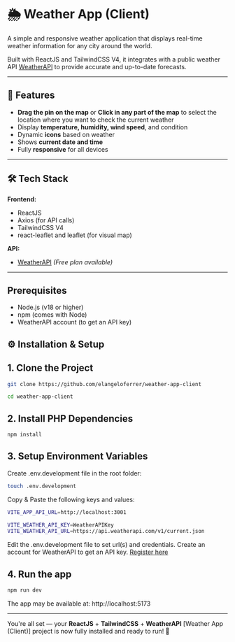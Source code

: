 # 🌦️ Weather App (Client)

A simple and responsive weather application that displays real-time weather information for any city around the world.

Built with ReactJS and TailwindCSS V4, it integrates with a public weather API [WeatherAPI](https://www.weatherapi.com/) to provide accurate and up-to-date forecasts.

---

## 🚀 Features

- **Drag the pin on the map** or **Click in any part of the map** to select the location where you want to check the current weather
- Display **temperature, humidity, wind speed**, and condition
- Dynamic **icons** based on weather
- Shows **current date and time**
- Fully **responsive** for all devices

---

## 🛠️ Tech Stack

**Frontend:**

- ReactJS
- Axios (for API calls)
- TailwindCSS V4
- react-leaflet and leaflet (for visual map)

**API:**

- [WeatherAPI](https://www.weatherapi.com/) _(Free plan available)_

---

## Prerequisites

- Node.js (v18 or higher)
- npm (comes with Node)
- WeatherAPI account (to get an API key)

## ⚙️ Installation & Setup

## 1. Clone the Project

```bash
git clone https://github.com/elangeloferrer/weather-app-client
```

```bash
cd weather-app-client
```

## 2. Install PHP Dependencies

```bash
npm install
```

## 3. Setup Environment Variables

Create .env.development file in the root folder:

```bash
touch .env.development
```

Copy & Paste the following keys and values:

```bash
VITE_APP_API_URL=http://localhost:3001

VITE_WEATHER_API_KEY=WeatherAPIKey
VITE_WEATHER_API_URL=https://api.weatherapi.com/v1/current.json
```

Edit the .env.development file to set url(s) and credentials. Create an account for WeatherAPI to get an API key. [Register here](https://www.weatherapi.com/signup.aspx)

## 4. Run the app

```bash
npm run dev
```

The app may be available at: http://localhost:5173

---

You're all set — your **ReactJS** + **TailwindCSS** + **WeatherAPI** [Weather App (Client)] project is now fully installed and ready to run! 🚀
